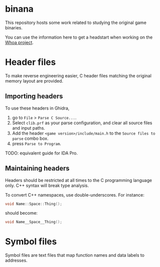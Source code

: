 # binana

This repository hosts some work related to studying the original game binaries.

You can use the information here to get a headstart when working on the [Whoa project](https://github.com/whoahq/whoa).

# Header files

To make reverse engineering easier, C header files matching the original memory layout are provided.

## Importing headers

To use these headers in Ghidra,

  1. go to `File` > `Parse C Source...`. 
  2. Select `clib.prf` as your parse configuration, and clear all source files and input paths.
  3. Add the header `<game version>/include/main.h` to the `Source files to parse` combo box.
  4. press `Parse to Program`.

TODO: equivalent guide for IDA Pro.

## Maintaining headers

Headers should be restricted at all times to the C programming language only. C++ syntax will break type analysis.

To convert C++ namespaces, use double-underscores. For instance:

```cpp
void Name::Space::Thing();
```

should become:

```c
void Name__Space__Thing();
```

# Symbol files

Symbol files are text files that map function names and data labels to addresses. 